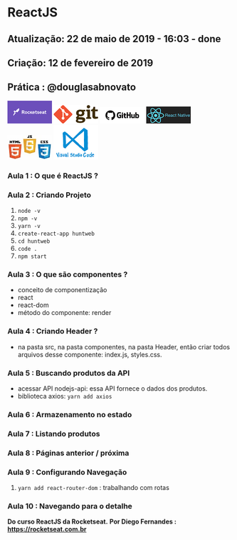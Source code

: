 
# ReactJS

## Atualização: 22 de maio de 2019 - 16:03 - done
## Criação: 12 de fevereiro de 2019
## Prática : @douglasabnovato

![Rocketseat](/images/logo-rocketseat.png)
![Git](/images/logo-git.png)
![GitHub](/images/logo-github.png)
![React Native](/images/logo-react-native.png)
![HTML-CSS-JS](/images/logo-html-css-js.jpeg)
![VSCode](/images/logo-VSCode.png)

### Aula 1 : O que é ReactJS ?

### Aula 2 : Criando Projeto
1. `node -v`
2. `npm -v`
3. `yarn -v`
4. `create-react-app huntweb`
5. `cd huntweb`
6. `code .`
7. `npm start`

### Aula 3 : O que são componentes ?

- conceito de componentização
- react
- react-dom 
- método do componente: render

### Aula 4 : Criando Header ?

- na pasta src, na pasta componentes, na pasta Header, então criar todos arquivos desse componente: index.js, styles.css.

### Aula 5 : Buscando produtos da API 

- acessar API nodejs-api: essa API fornece o dados dos produtos.
- biblioteca axios: `yarn add axios`

### Aula 6 : Armazenamento no estado

### Aula 7 : Listando produtos

### Aula 8 : Páginas anterior / próxima

### Aula 9 : Configurando Navegação
1. `yarn add react-router-dom` : trabalhando com rotas

### Aula 10 : Navegando para o detalhe

**Do curso ReactJS da Rocketseat.**
**Por Diego Fernandes : https://rocketseat.com.br**